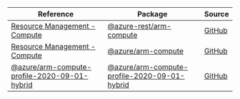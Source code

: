 | Reference | Package | Source |
|---|---|---|
|[Resource Management - Compute](arm-compute-rest-readme.md)|[@azure-rest/arm-compute](https://www.npmjs.com/package/@azure-rest/arm-compute)|[GitHub](https://github.com/Azure/azure-sdk-for-js/blob/main/sdk/compute/arm-compute-rest)|
|[Resource Management - Compute](arm-compute-readme.md)|[@azure/arm-compute](https://www.npmjs.com/package/@azure/arm-compute)|[GitHub](https://github.com/Azure/azure-sdk-for-js/blob/main/sdk/compute/arm-compute)|
|[@azure/arm-compute-profile-2020-09-01-hybrid](arm-compute-profile-2020-09-01-hybrid-readme.md)|[@azure/arm-compute-profile-2020-09-01-hybrid](https://www.npmjs.com/package/@azure/arm-compute-profile-2020-09-01-hybrid)|[GitHub](https://github.com/Azure/azure-sdk-for-js/blob/main/sdk/compute/arm-compute-profile-2020-09-01-hybrid)|
